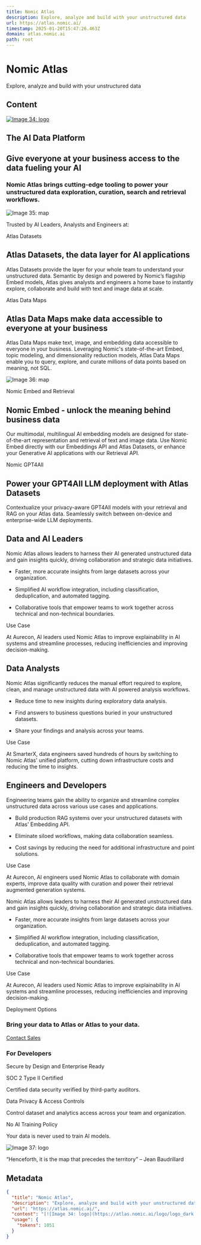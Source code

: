 ```yaml
---
title: Nomic Atlas
description: Explore, analyze and build with your unstructured data
url: https://atlas.nomic.ai/
timestamp: 2025-01-20T15:47:26.463Z
domain: atlas.nomic.ai
path: root
---
```


# Nomic Atlas


Explore, analyze and build with your unstructured data


## Content

[![Image 34: logo](https://atlas.nomic.ai/logo/logo_dark.svg)](https://atlas.nomic.ai/)

The AI Data Platform
--------------------

Give everyone at your business access to the data fueling your AI
-----------------------------------------------------------------

### Nomic Atlas brings cutting-edge tooling to power your unstructured data exploration, curation, search and retrieval workflows.

![Image 35: map](https://atlas.nomic.ai/_next/image?url=%2Flanding%2Fassets%2Fhero-map.png&w=3840&q=75)

Trusted by AI Leaders, Analysts and Engineers at:

Atlas Datasets

Atlas Datasets, the data layer for AI applications
--------------------------------------------------

Atlas Datasets provide the layer for your whole team to understand your unstructured data. Semantic by design and powered by Nomic’s flagship Embed models, Atlas gives analysts and engineers a home base to instantly explore, collaborate and build with text and image data at scale.

Atlas Data Maps

Atlas Data Maps make data accessible to everyone at your business
-----------------------------------------------------------------

Atlas Data Maps make text, image, and embedding data accessible to everyone in your business. Leveraging Nomic's state-of-the-art Embed, topic modeling, and dimensionality reduction models, Atlas Data Maps enable you to query, explore, and curate millions of data points based on meaning, not SQL.

![Image 36: map](https://atlas.nomic.ai/_next/image?url=%2Flanding%2Fassets%2Fhero-map.png&w=3840&q=75)

Nomic Embed and Retrieval

Nomic Embed - unlock the meaning behind business data
-----------------------------------------------------

Our multimodal, multilingual AI embedding models are designed for state-of-the-art representation and retrieval of text and image data. Use Nomic Embed directly with our Embeddings API and Atlas Datasets, or enhance your Generative AI applications with our Retrieval API.

Nomic GPT4All

Power your GPT4All LLM deployment with Atlas Datasets
-----------------------------------------------------

Contextualize your privacy-aware GPT4All models with your retrieval and RAG on your Atlas data. Seamlessly switch between on-device and enterprise-wide LLM deployments.

Data and AI Leaders
-------------------

Nomic Atlas allows leaders to harness their AI generated unstructured data and gain insights quickly, driving collaboration and strategic data initiatives.

*   Faster, more accurate insights from large datasets across your organization.
    
*   Simplified AI workflow integration, including classification, deduplication, and automated tagging.
    
*   Collaborative tools that empower teams to work together across technical and non-technical boundaries.
    

Use Case

At Aurecon, AI leaders used Nomic Atlas to improve explainability in AI systems and streamline processes, reducing inefficiencies and improving decision-making.

Data Analysts
-------------

Nomic Atlas significantly reduces the manual effort required to explore, clean, and manage unstructured data with AI powered analysis workflows.

*   Reduce time to new insights during exploratory data analysis.
    
*   Find answers to business questions buried in your unstructured datasets.
    
*   Share your findings and analysis across your teams.
    

Use Case

At SmarterX, data engineers saved hundreds of hours by switching to Nomic Atlas' unified platform, cutting down infrastructure costs and reducing the time to insights.

Engineers and Developers
------------------------

Engineering teams gain the ability to organize and streamline complex unstructured data across various use cases and applications.

*   Build production RAG systems over your unstructured datasets with Atlas' Embedding API.
    
*   Eliminate siloed workflows, making data collaboration seamless.
    
*   Cost savings by reducing the need for additional infrastructure and point solutions.
    

Use Case

At Aurecon, AI engineers used Nomic Atlas to collaborate with domain experts, improve data quality with curation and power their retrieval augmented generation systems.

Nomic Atlas allows leaders to harness their AI generated unstructured data and gain insights quickly, driving collaboration and strategic data initiatives.

*   Faster, more accurate insights from large datasets across your organization.
    
*   Simplified AI workflow integration, including classification, deduplication, and automated tagging.
    
*   Collaborative tools that empower teams to work together across technical and non-technical boundaries.
    

Use Case

At Aurecon, AI leaders used Nomic Atlas to improve explainability in AI systems and streamline processes, reducing inefficiencies and improving decision-making.

Deployment Options

### Bring your data to Atlas or Atlas to your data.

[Contact Sales](https://atlas.nomic.ai/contact-sales)

### For Developers

Secure by Design and Enterprise Ready

SOC 2 Type II Certified

Certified data security verified by third-party auditors.

Data Privacy & Access Controls

Control dataset and analytics access across your team and organization.

No AI Training Policy

Your data is never used to train AI models.

![Image 37: logo](https://atlas.nomic.ai/_next/image?url=%2Flanding%2Fassets%2Flogo_white_long.png&w=828&q=75)

“Henceforth, it is the map that precedes the territory” – Jean Baudrillard

## Metadata

```json
{
  "title": "Nomic Atlas",
  "description": "Explore, analyze and build with your unstructured data",
  "url": "https://atlas.nomic.ai/",
  "content": "[![Image 34: logo](https://atlas.nomic.ai/logo/logo_dark.svg)](https://atlas.nomic.ai/)\n\nThe AI Data Platform\n--------------------\n\nGive everyone at your business access to the data fueling your AI\n-----------------------------------------------------------------\n\n### Nomic Atlas brings cutting-edge tooling to power your unstructured data exploration, curation, search and retrieval workflows.\n\n![Image 35: map](https://atlas.nomic.ai/_next/image?url=%2Flanding%2Fassets%2Fhero-map.png&w=3840&q=75)\n\nTrusted by AI Leaders, Analysts and Engineers at:\n\nAtlas Datasets\n\nAtlas Datasets, the data layer for AI applications\n--------------------------------------------------\n\nAtlas Datasets provide the layer for your whole team to understand your unstructured data. Semantic by design and powered by Nomic’s flagship Embed models, Atlas gives analysts and engineers a home base to instantly explore, collaborate and build with text and image data at scale.\n\nAtlas Data Maps\n\nAtlas Data Maps make data accessible to everyone at your business\n-----------------------------------------------------------------\n\nAtlas Data Maps make text, image, and embedding data accessible to everyone in your business. Leveraging Nomic's state-of-the-art Embed, topic modeling, and dimensionality reduction models, Atlas Data Maps enable you to query, explore, and curate millions of data points based on meaning, not SQL.\n\n![Image 36: map](https://atlas.nomic.ai/_next/image?url=%2Flanding%2Fassets%2Fhero-map.png&w=3840&q=75)\n\nNomic Embed and Retrieval\n\nNomic Embed - unlock the meaning behind business data\n-----------------------------------------------------\n\nOur multimodal, multilingual AI embedding models are designed for state-of-the-art representation and retrieval of text and image data. Use Nomic Embed directly with our Embeddings API and Atlas Datasets, or enhance your Generative AI applications with our Retrieval API.\n\nNomic GPT4All\n\nPower your GPT4All LLM deployment with Atlas Datasets\n-----------------------------------------------------\n\nContextualize your privacy-aware GPT4All models with your retrieval and RAG on your Atlas data. Seamlessly switch between on-device and enterprise-wide LLM deployments.\n\nData and AI Leaders\n-------------------\n\nNomic Atlas allows leaders to harness their AI generated unstructured data and gain insights quickly, driving collaboration and strategic data initiatives.\n\n*   Faster, more accurate insights from large datasets across your organization.\n    \n*   Simplified AI workflow integration, including classification, deduplication, and automated tagging.\n    \n*   Collaborative tools that empower teams to work together across technical and non-technical boundaries.\n    \n\nUse Case\n\nAt Aurecon, AI leaders used Nomic Atlas to improve explainability in AI systems and streamline processes, reducing inefficiencies and improving decision-making.\n\nData Analysts\n-------------\n\nNomic Atlas significantly reduces the manual effort required to explore, clean, and manage unstructured data with AI powered analysis workflows.\n\n*   Reduce time to new insights during exploratory data analysis.\n    \n*   Find answers to business questions buried in your unstructured datasets.\n    \n*   Share your findings and analysis across your teams.\n    \n\nUse Case\n\nAt SmarterX, data engineers saved hundreds of hours by switching to Nomic Atlas' unified platform, cutting down infrastructure costs and reducing the time to insights.\n\nEngineers and Developers\n------------------------\n\nEngineering teams gain the ability to organize and streamline complex unstructured data across various use cases and applications.\n\n*   Build production RAG systems over your unstructured datasets with Atlas' Embedding API.\n    \n*   Eliminate siloed workflows, making data collaboration seamless.\n    \n*   Cost savings by reducing the need for additional infrastructure and point solutions.\n    \n\nUse Case\n\nAt Aurecon, AI engineers used Nomic Atlas to collaborate with domain experts, improve data quality with curation and power their retrieval augmented generation systems.\n\nNomic Atlas allows leaders to harness their AI generated unstructured data and gain insights quickly, driving collaboration and strategic data initiatives.\n\n*   Faster, more accurate insights from large datasets across your organization.\n    \n*   Simplified AI workflow integration, including classification, deduplication, and automated tagging.\n    \n*   Collaborative tools that empower teams to work together across technical and non-technical boundaries.\n    \n\nUse Case\n\nAt Aurecon, AI leaders used Nomic Atlas to improve explainability in AI systems and streamline processes, reducing inefficiencies and improving decision-making.\n\nDeployment Options\n\n### Bring your data to Atlas or Atlas to your data.\n\n[Contact Sales](https://atlas.nomic.ai/contact-sales)\n\n### For Developers\n\nSecure by Design and Enterprise Ready\n\nSOC 2 Type II Certified\n\nCertified data security verified by third-party auditors.\n\nData Privacy & Access Controls\n\nControl dataset and analytics access across your team and organization.\n\nNo AI Training Policy\n\nYour data is never used to train AI models.\n\n![Image 37: logo](https://atlas.nomic.ai/_next/image?url=%2Flanding%2Fassets%2Flogo_white_long.png&w=828&q=75)\n\n“Henceforth, it is the map that precedes the territory” – Jean Baudrillard",
  "usage": {
    "tokens": 1051
  }
}
```
